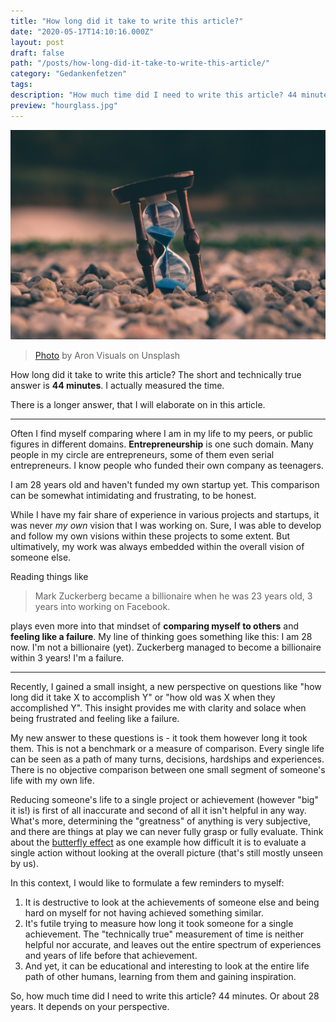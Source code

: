 ```yaml
---
title: "How long did it take to write this article?"
date: "2020-05-17T14:10:16.000Z"
layout: post
draft: false
path: "/posts/how-long-did-it-take-to-write-this-article/"
category: "Gedankenfetzen"
tags:
description: "How much time did I need to write this article? 44 minutes. Or about 28 years. It depends on your perspective."
preview: "hourglass.jpg"
---
```


![Hourglass](hourglass.jpg)

> [Photo](https://unsplash.com/photos/BXOXnQ26B7o) by Aron Visuals on Unsplash

How long did it take to write this article? The short and technically true answer is **44 minutes**. I actually measured the time.

There is a longer answer, that I will elaborate on in this article.

---

Often I find myself comparing where I am in my life to my peers, or public figures in different domains.
**Entrepreneurship** is one such domain. Many people in my circle are entrepreneurs, some of them even serial entrepreneurs. I know people who funded their own company as teenagers.

I am 28 years old and haven't funded my own startup yet. This comparison can be somewhat intimidating and frustrating, to be honest.

While I have my fair share of experience in various projects and startups, it was never _my own_ vision that I was working on. Sure, I was able to develop and follow my own visions within these projects to some extent. But ultimatively, my work was always embedded within the overall vision of someone else.

Reading things like

> Mark Zuckerberg became a billionaire when he was 23 years old, 3 years into working on Facebook.

plays even more into that mindset of **comparing myself to others** and **feeling like a failure**. My line of thinking goes something like this:
I am 28 now. I'm not a billionaire (yet). Zuckerberg managed to become a billionaire within 3 years! I'm a failure.

---

Recently, I gained a small insight, a new perspective on questions like "how long did it take X to accomplish Y" or "how old was X when they accomplished Y". This insight provides me with clarity and solace when being frustrated and feeling like a failure.

My new answer to these questions is - it took them however long it took them. This is not a benchmark or a measure of comparison. Every single life can be seen as a path of many turns, decisions, hardships and experiences. There is no objective comparison between one small segment of someone's life with my own life.

Reducing someone's life to a single project or achievement (however "big" it is!) is first of all inaccurate and second of all it isn't helpful in any way. What's more, determining the "greatness" of anything is very subjective, and there are things at play we can never fully grasp or fully evaluate. Think about the [butterfly effect](https://en.wikipedia.org/wiki/Butterfly_effect) as one example how difficult it is to evaluate a single action without looking at the overall picture (that's still mostly unseen by us).

In this context, I would like to formulate a few reminders to myself:

1. It is destructive to look at the achievements of someone else and being hard on myself for not having achieved something similar.
1. It's futile trying to measure how long it took someone for a single achievement. The "technically true" measurement of time is neither helpful nor accurate, and leaves out the entire spectrum of experiences and years of life before that achievement.
1. And yet, it can be educational and interesting to look at the entire life path of other humans, learning from them and gaining inspiration.

So, how much time did I need to write this article? 44 minutes. Or about 28 years. It depends on your perspective.